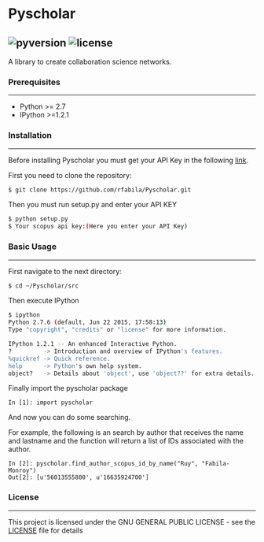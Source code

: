 # Pyscholar
![pyversion](https://img.shields.io/badge/python-2.7-brightgreen.svg) ![license](https://img.shields.io/badge/license-GNU-blue.svg)
-----------
A library to create collaboration science networks.
### Prerequisites
-------------
- Python >= 2.7
- IPython >=1.2.1

### Installation
-----------
Before installing Pyscholar you must get your API Key in the following [link][df1].

First you need to clone the repository:
```sh
$ git clone https://github.com/rfabila/Pyscholar.git
```
Then you must run setup.py and enter your API KEY
```sh
$ python setup.py
$ Your scopus api key:(Here you enter your API Key)
```
### Basic Usage
-----------
First navigate to the next directory: 
```sh
$ cd ~/Pyscholar/src
```
Then execute IPython
```sh
$ ipython
Python 2.7.6 (default, Jun 22 2015, 17:58:13) 
Type "copyright", "credits" or "license" for more information.

IPython 1.2.1 -- An enhanced Interactive Python.
?         -> Introduction and overview of IPython's features.
%quickref -> Quick reference.
help      -> Python's own help system.
object?   -> Details about 'object', use 'object??' for extra details.
```
Finally import the pyscholar package 
```
In [1]: import pyscholar
```
And now you can do some searching.

For example, the following is an search by author that receives the name and lastname and the function will return a list of IDs associated with the author.
```
In [2]: pyscholar.find_author_scopus_id_by_name("Ruy", "Fabila-Monroy")
Out[2]: [u'56013555800', u'16635924700']
```
### License
-----------
This project is licensed under the GNU GENERAL PUBLIC LICENSE - see the [LICENSE][df2] file for details

[df1]: <http://dev.elsevier.com/myapikey.html>
[df2]: <https://github.com/rfabila/Pyscholar/blob/master/LICENSE>